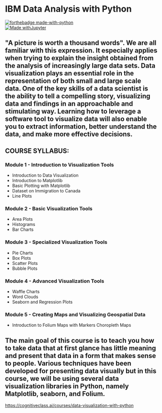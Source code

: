 # IBM Data Analysis with Python

[![forthebadge made-with-python](http://ForTheBadge.com/images/badges/made-with-python.svg)](https://www.python.org/)  
[![Made withJupyter](https://img.shields.io/badge/Made%20with-Jupyter-orange?style=for-the-badge&logo=Jupyter)](https://jupyter.org/try)  


## "A picture is worth a thousand words". We are all familiar with this expression. It especially applies when trying to explain the insight obtained from the analysis of increasingly large data sets. Data visualization plays an essential role in the representation of both small and large scale data. One of the key skills of a data scientist is the ability to tell a compelling story, visualizing data and findings in an approachable and stimulating way. Learning how to leverage a software tool to visualize data will also enable you to extract information, better understand the data, and make more effective decisions.



## COURSE SYLLABUS: 

### Module 1 - Introduction to Visualization Tools
- Introduction to Data Visualization
- Introduction to Matplotlib
- Basic Plotting with Matplotlib
- Dataset on Immigration to Canada
- Line Plots

### Module 2 - Basic Visualization Tools

- Area Plots
- Histograms
- Bar Charts

### Module 3 - Specialized Visualization Tools

- Pie Charts
- Box Plots
- Scatter Plots
- Bubble Plots

### Module 4 - Advanced Visualization Tools

- Waffle Charts
- Word Clouds
- Seaborn and Regression Plots  

### Module 5 - Creating Maps and Visualizing Geospatial Data
- Introduction to Folium
Maps with Markers
Choropleth Maps

## The main goal of this course is to teach you how to take data that at first glance has little meaning and present that data in a form that makes sense to people. Various techniques have been developed for presenting data visually but in this course, we will be using several data visualization libraries in Python, namely Matplotlib, seaborn, and Folium.

https://cognitiveclass.ai/courses/data-visualization-with-python